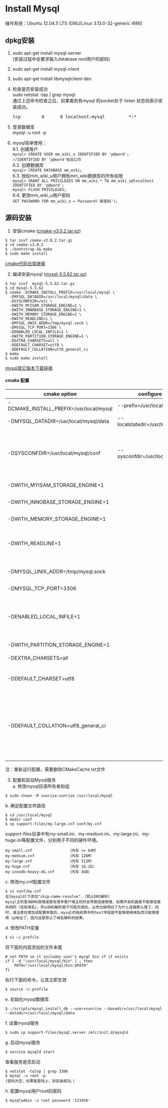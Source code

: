<h1>Install Mysql</h1>
操作系统：Ubuntu 12.04.5 LTS (GNU/Linux 3.13.0-32-generic i686)

## dpkg安装
1. sudo apt-get install mysql-server  
(安装过程中会要求输入database root用户的密码)

2. sudo apt-get install mysql-client

3. sudo apt-get install libmysqlclient-dev

4. 检查是否安装成功  
    sudo netstat -tap | grep mysql  
    通过上述命令检查之后，如果看到有mysql 的socket处于 listen 状态则表示安装成功。
    <pre>tcp        0      0 localhost:mysql         *:*                     LISTEN      25476/mysqld</pre>

5. 登录数据库  
mysql -u root -p

6. mysql简单使用：  
    6.1. 创建用户  
        ```mysql> CREATE USER mm_wiki_u IDENTIFIED BY 'p@word';    //IDENTIFIED BY 'p@word'给出口令```  
    6.2. 创建数据库  
        ```mysql> CREATE DATABASE mm_wiki;```  
    6.3. 授权mm_wiki_u用户拥有mm_wiki数据库的所有权限  
        ```mysql> GRANT ALL PRIVILEGES ON mm_wiki.* TO mm_wiki_u@localhost IDENTIFIED BY 'p@word';```  
        ```mysql> FLUSH PRIVILEGES;```  
    6.4. 更改mm_wiki_u用户密码  
        ```SET PASSWORD FOR mm_wiki_u = Password('新密码');```

## 源码安装
1. 安装cmake  ([cmake-v3.0.2.tar.gz](https://pan.baidu.com/s/1rGlDObdLOyVCTR5dsUi3pg]))  
  ```
  $ tar zxvf cmake-v3.0.2.tar.gz 
  $ cd cmake-v3.0.2
  $ ./bootstrap && make 
  $ sudo make install
  ```
  [cmake代码仓库链接](git@gitlab.kitware.com:cmake/cmake.git)  
  
2. 编译安装mysql ([mysql-5.5.62.tar.gz](https://pan.baidu.com/s/1dw31xIqEym0_3SfaiZinUg))  
  ```
  $ tar zxvf  mysql-5.5.62.tar.gz
  $ cd mysql-5.5.62 
  $ cmake -DCMAKE_INSTALL_PREFIX=/usr/local/mysql \
    -DMYSQL_DATADIR=/usr/local/mysql/data \
    -DSYSCONFDIR=/etc \
    -DWITH_MYISAM_STORAGE_ENGINE=1 \
    -DWITH_INNOBASE_STORAGE_ENGINE=1 \
    -DWITH_MEMORY_STORAGE_ENGINE=1 \
    -DWITH_READLINE=1 \
    -DMYSQL_UNIX_ADDR=/tmp/mysql.sock \
    -DMYSQL_TCP_PORT=3306 \
    -DENABLED_LOCAL_INFILE=1 \
    -DWITH_PARTITION_STORAGE_ENGINE=1 \
    -DEXTRA_CHARSETS=all \
    -DDEFAULT_CHARSET=utf8 \
    -DDEFAULT_COLLATION=utf8_general_ci 
  $ make
  $ sudo make install
  ```
  [mysql其它版本下载链接](https://downloads.mysql.com/archives/community/)  
  #### cmake 配置  
  cmake option | configure option | Parameter option  
  | ---- | ---- | ---- |   
  | -DCMAKE_INSTALL_PREFIX=/usr/local/mysql | --prefix=/usr/local/mysql | 设置mysql安装目录 |  
  | -DMYSQL_DATADIR=/usr/local/mysql/data | --localstatedir=/usr/local/mysql/data |   设置mysql数据库文件目录 |  
  | -DSYSCONFDIR=/usr/local/mysql/conf | --sysconfdir=/usr/local/mysql/conf |   设置MySQL参数文件的默认路径，这一选项可以在MySQL服务启动时通过defaults-file参数进行设置 |  
  | -DWITH_MYISAM_STORAGE_ENGINE=1 |  | 安装 MyISAM存储引擎 |  
  | -DWITH_INNOBASE_STORAGE_ENGINE=1 || 安装 InnoDB存储引擎 |  
  | -DWITH_MEMORY_STORAGE_ENGINE=1 || 安装 Memory存储引擎 |  
  | -DWITH_READLINE=1 || 设置输入输出的处理方式(5.1及之前版本，5.6.5及以上版本不需要处理)|  
  | -DMYSQL_UNIX_ADDR=/tmp/mysql.sock || 设置监听套接字路径，这必须是一个绝对路径名。 |  
  | -DMYSQL_TCP_PORT=3306 || 设置监听端口 |  
  | -DENABLED_LOCAL_INFILE=1 || 是否允许从客户端本地加载数据到MySQL服务端，专用于load data infile语句，默认是不允许的 |  
  | -DWITH_PARTITION_STORAGE_ENGINE=1 || 安装分区存储引擎 |  
  | -DEXTRA_CHARSETS=all || 安装所有扩展字符集 |  
  | -DDEFAULT_CHARSET=utf8 || 设置MySQL服务的默认字符集（缺省是latin1） |  
  | -DDEFAULT_COLLATION=utf8_general_ci || 设置MySQL服务的默认校对规则，本参数的默认值为latinl_swedish_ci，这一选项在MySQL服务启动时也可以通过collation_server参数进行设置 | 
  注：重新运行配置，需要删除CMakeCache.txt文件

3. 配置和启动Mysql服务  
  a. 修改mysql目录所有者和组
  ```
  $ sudo chown -R sunrise:sunrise /usr/local/mysql
  ```
  b. 确定配置文件路径  
  ```
  $ cd /usr/local/mysql
  $ mkdir conf
  $ cp support-files/my-large.cnf conf/my.cnf
  ```
  support-files目录中有my-small.ini、my-medium.ini、my-large.ini、my-huge.ini等配置文件，分别用于不同的硬件环境。
  ```
  my-small.cnf                （内存 <= 64M）
  my-medium.cnf               （内存 128M）
  my-large.cnf                （内存 512M）
  my-huge.cnf                 （内存 1G-2G）
  my-innodb-heavy-4G.cnf      （内存 4GB）
  ```
  c. 修改my.cnf配置文件
  ```
  $ vi conf/my.cnf
  在[mysqld]下添加"skip-name-resolve".（禁止DNS解析）  
  mysql主机查询DNS很慢或是有很多客户端主机时会导致连接很慢，如果开发机器是不能够连接外网的（没有域名），所以DNS解析是不可能完成的，从而也就明白了为什么连接那么慢了。同时，请注意在增加该配置参数后，mysql的授权表中的host字段就不能够使用域名而只能够使用 ip地址了，因为这是禁止了域名解析的结果。 
  ``` 
  d. 修改PATH变量
  ```
  $ vi ~/.profile
  ```
  将下面的内容添加的文件末尾
  ```
  # set PATH so it includes user's mysql bin if it exists
  if [ -d "/usr/local/mysql/bin" ] ; then
      PATH="/usr/local/mysql/bin:$PATH"
  fi
  ```
  执行下面的命令，让其立即生效
  ```
  $ source ~/.profile
  ```
  e. 初始化mysql数据库
  ```
  $ ./scripts/mysql_install_db --user=sunrise --basedir=/usr/local/mysql --datadir=/usr/local/mysql/data
  ```
  f. 设置mysql服务
  ```
  $ sudo cp support-files/mysql.server /etc/init.d/mysqld
  ```
  g. 启动mysql服务
  ```
  $ service mysqld start
  ```
  查看服务是否启动
  ```
  $ netstat -tulnp | grep 3306 
  $ mysql -u root -p   
  (密码为空，如果能登陆上，则安装成功。)
  ```
  h. 配置mysql用户root的密码
  ```
  $ mysqladmin -u root password '123456'
  ```
  








